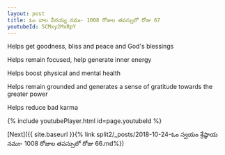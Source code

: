 ```yaml
---
layout: post
title: ఓం బాల వీరయ్య నమః- 1008 రోజుల తపస్సులో రోజు 67
youtubeId: 5CMxy2MxRpY
---
```

 
 
Helps get goodness, bliss and peace and God's blessings
 
Helps remain focused, help generate inner energy 
 
Helps boost physical and mental health 
 
Helps remain grounded and generates a sense of gratitude towards the greater power 
 
Helps reduce bad karma
 
 
 
 


{% include youtubePlayer.html id=page.youtubeId %}
 
[Next]({{ site.baseurl }}{% link  split2/_posts/2018-10-24-ఓం స్వయం శ్రేష్ఠాయ నమః- 1008 రోజుల తపస్సులో రోజు 66.md%})
 
